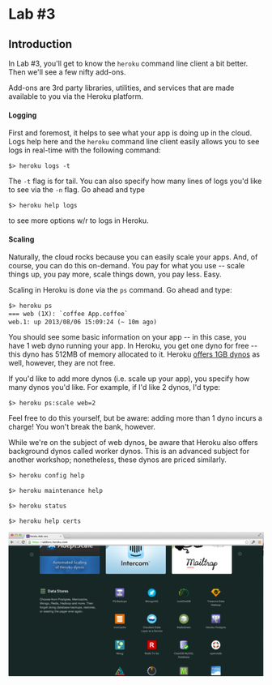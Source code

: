 # Lab #3

## Introduction 

In Lab #3, you'll get to know the `heroku` command line client a bit better. Then we'll see a few nifty add-ons. 

Add-ons are 3rd party libraries, utilities, and services that are made available to you via the Heroku platform.

#### Logging 

First and foremost, it helps to see what your app is doing up in the cloud. Logs help here and the `heroku` command line client easily allows you to see logs in real-time with the following command: 

```
$> heroku logs -t
```

The `-t` flag is for tail. You can also specify how many lines of logs you'd like to see via the `-n` flag. Go ahead and type 

```
$> heroku help logs
```

to see more options w/r to logs in Heroku. 

#### Scaling

Naturally, the cloud rocks because you can easily scale your apps. And, of course, you can do this on-demand. You pay for what you use -- scale things up, you pay more, scale things down, you pay less. Easy. 

Scaling in Heroku is done via the `ps` command. Go ahead and type:  

```
$> heroku ps
=== web (1X): `coffee App.coffee`
web.1: up 2013/08/06 15:09:24 (~ 10m ago)
```

You should see some basic information on your app -- in this case, you have 1 web dyno running your app. In Heroku, you get one dyno for free -- this dyno has 512MB of memory allocated to it. Heroku [offers 1GB dynos](https://blog.heroku.com/archives/2013/4/5/2x-dynos-beta) as well, however, they are not free. 

If you'd like to add more dynos (i.e. scale up your app), you specify how many dynos you'd like. For example, if I'd like 2 dynos, I'd type:

```
$> heroku ps:scale web=2
```

Feel free to do this yourself, but be aware: adding more than 1 dyno incurs a charge! You won't break the bank, however. 

While we're on the subject of web dynos, be aware that Heroku also offers background dynos called worker dynos. This is an advanced subject for another workshop; nonetheless, these dynos are priced similarly.


```
$> heroku config help
```

```
$> heroku maintenance help
```

```
$> heroku status
```

```
$> heroku help certs
```

![plugins](../../docs/imgs/plugsins.png) 

